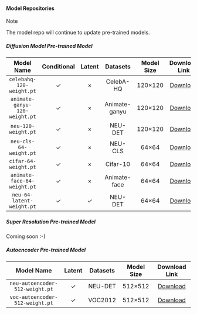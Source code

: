 #### Model Repositories

> [!NOTE]
>
> The model repo will continue to update pre-trained models.
>



##### Diffusion Model Pre-trained Model

|          Model Name           | Conditional | Latent |   Datasets    | Model Size |                        Download Link                         |
| :---------------------------: | :---------: | :----: | :-----------: | :--------: | :----------------------------------------------------------: |
|   `celebahq-120-weight.pt`    |      ✓      |   ×    |   CelebA-HQ   |  120×120   | [Download](https://github.com/chairc/Integrated-Design-Diffusion-Model/releases/download/v1.1.5/celebahq-120-weight.pt) |
| `animate-ganyu-120-weight.pt` |      ✓      |   ×    | Animate-ganyu |  120×120   | [Download](https://github.com/chairc/Integrated-Design-Diffusion-Model/releases/download/v1.1.5/animate-ganyu-120-weight.pt) |
|      `neu-120-weight.pt`      |      ✓      |   ×    |    NEU-DET    |  120×120   | [Download](https://github.com/chairc/Integrated-Design-Diffusion-Model/releases/download/v1.1.5/neu-120-weight.pt) |
|    `neu-cls-64-weight.pt`     |      ✓      |   ×    |    NEU-CLS    |   64×64    | [Download](https://github.com/chairc/Integrated-Design-Diffusion-Model/releases/download/v1.1.7/neu-cls-64-weight.pt) |
|     `cifar-64-weight.pt`      |      ✓      |   ×    |   Cifar-10    |   64×64    | [Download](https://github.com/chairc/Integrated-Design-Diffusion-Model/releases/download/v1.1.5/cifar10-64-weight.pt) |
|  `animate-face-64-weight.pt`  |      ✓      |   ×    | Animate-face  |   64×64    | [Download](https://github.com/chairc/Integrated-Design-Diffusion-Model/releases/download/v1.1.5/animate-face-64-weight.pt) |
|   `neu-64-latent-weight.pt`   |      ✓      |   ✓    |    NEU-DET    |   64×64    | [Download](https://github.com/chairc/Integrated-Design-Diffusion-Model/releases/download/v1.2.0/neu-64-latent-weight.pt) |



##### Super Resolution Pre-trained Model

Coming soon :-)



##### Autoencoder Pre-trained Model

|           Model Name            | Latent | Datasets | Model Size |                        Download Link                         |
| :-----------------------------: | :----: | :------: | :--------: | :----------------------------------------------------------: |
| `neu-autoencoder-512-weight.pt` |   ✓    | NEU-DET  |  512×512   | [Download](https://github.com/chairc/Integrated-Design-Diffusion-Model/releases/download/v1.2.0/neu-autoencoder-512-weight.pt) |
| `voc-autoencoder-512-weight.pt` |   ✓    | VOC2012  |  512×512   | [Download](https://github.com/chairc/Integrated-Design-Diffusion-Model/releases/download/v1.2.1/voc-autoencoder-512-weight.pt) |
